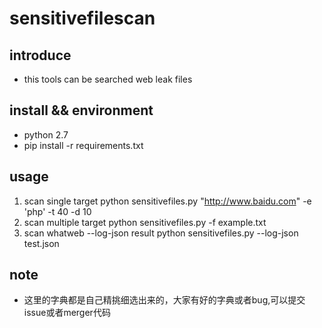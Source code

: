 # sensitivefilescan #

## introduce
- this tools can be searched web leak files

## install && environment

- python 2.7
- pip install -r requirements.txt

## usage

1. scan single target
		python sensitivefiles.py "http://www.baidu.com" -e 'php' -t 40 -d 10
2. scan multiple target
		python sensitivefiles.py -f example.txt
3. scan whatweb --log-json result
		python sensitivefiles.py --log-json test.json

## note

- 这里的字典都是自己精挑细选出来的，大家有好的字典或者bug,可以提交issue或者merger代码


